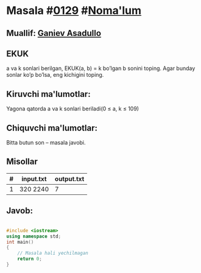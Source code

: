 
<h1>Masala #<a href="https://robocontest.uz/tasks/0129">0129</a> #<a href="https://robocontest.uz/tasks?category=1">Noma'lum</a></h1>
<h2> Muallif: <a href="https://robocontest.uz/profile/asadullo">Ganiev Asadullo</a></h2>
<h2>EKUK</h2>
<p>a va k sonlari berilgan, EKUK(a, b) = k bo’lgan b sonini toping. Agar bunday sonlar ko’p bo’lsa, eng kichigini toping.</p>
<h2>Kiruvchi ma'lumotlar:</h2>
<p>Yagona qatorda a va k sonlari beriladi(0 ≤ a, k ≤ 109)</p>
<h2>Chiquvchi ma'lumotlar:</h2>
<p>Bitta butun son – masala javobi.</p>
<h2>Misollar</h2>
<table>
    <thead>
        <tr>
            <th>#</th>
            <th>input.txt</th>
            <th>output.txt</th>
        </tr>
    </thead>
    <tbody>
            <tr>
                <td>1</td>
                <td>320 2240</td>
                <td>7</td>
            </tr>
    </tbody>
    </table>
    
<h2>Javob:</h2>

######
```cpp
#include <iostream>
using namespace std;
int main()
{
    // Masala hali yechilmagan
    return 0;
}
```

